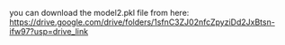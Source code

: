 you can download the model2.pkl file from here: https://drive.google.com/drive/folders/1sfnC3ZJ02nfcZpyziDd2JxBtsn-ifw97?usp=drive_link
